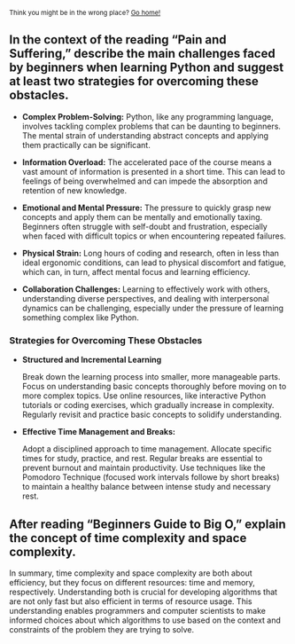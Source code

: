 <sub>Think you might be in the wrong place? [Go home!](../README.md)</sub>


## In the context of the reading “Pain and Suffering,” describe the main challenges faced by beginners when learning Python and suggest at least two strategies for overcoming these obstacles.

* __Complex Problem-Solving:__ Python, like any programming language, involves tackling complex problems that can be daunting to beginners. The mental strain of understanding abstract concepts and applying them practically can be significant.

* __Information Overload:__ The accelerated pace of the course means a vast amount of information is presented in a short time. This can lead to feelings of being overwhelmed and can impede the absorption and retention of new knowledge.

* __Emotional and Mental Pressure:__ The pressure to quickly grasp new concepts and apply them can be mentally and emotionally taxing. Beginners often struggle with self-doubt and frustration, especially when faced with difficult topics or when encountering repeated failures.

* __Physical Strain:__ Long hours of coding and research, often in less than ideal ergonomic conditions, can lead to physical discomfort and fatigue, which can, in turn, affect mental focus and learning efficiency.

* __Collaboration Challenges:__ Learning to effectively work with others, understanding diverse perspectives, and dealing with interpersonal dynamics can be challenging, especially under the pressure of learning something complex like Python.

### Strategies for Overcoming These Obstacles

* __Structured and Incremental Learning__

    Break down the learning process into smaller, more manageable parts. Focus on understanding basic concepts thoroughly before moving on to more complex topics.
    Use online resources, like interactive Python tutorials or coding exercises, which gradually increase in complexity. Regularly revisit and practice basic concepts to solidify understanding.

* __Effective Time Management and Breaks:__

    Adopt a disciplined approach to time management. Allocate specific times for study, practice, and rest. Regular breaks are essential to prevent burnout and maintain productivity. Use techniques like the Pomodoro Technique (focused work intervals followe by short breaks) to maintain a healthy balance between intense study and necessary rest.



## After reading “Beginners Guide to Big O,” explain the concept of time complexity and space complexity.

   In summary, time complexity and space complexity are both about efficiency, but they focus on different resources: time and memory, respectively. Understanding both is crucial for developing algorithms that are not only fast but also efficient in terms of resource usage. This understanding enables programmers and computer scientists to make informed choices about which algorithms to use based on the context and constraints of the problem they are trying to solve.